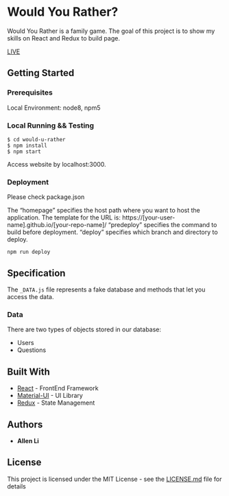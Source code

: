 # Would You Rather?

Would You Rather is a family game. The goal of this project is to show my skills on React and Redux to build page.

[LIVE](https://allenlili.github.io/would-you-rather)

## Getting Started

### Prerequisites

Local Environment: node8, npm5

### Local Running && Testing

```
$ cd would-u-rather
$ npm install
$ npm start
```

Access website by localhost:3000.

### Deployment

Please check package.json

The “homepage” specifies the host path where you want to host the application. 
The template for the URL is: 
https://[your-user-name].github.io/[your-repo-name]/
“predeploy” specifies the command to build before deployment.
“deploy” specifies which branch and directory to deploy.

```
npm run deploy
```

## Specification

The `_DATA.js` file represents a fake database and methods that let you access the data. 

### Data

There are two types of objects stored in our database:

* Users
* Questions

## Built With

* [React](https://reactjs.org/) - FrontEnd Framework
* [Material-UI](https://material-ui.com/) - UI Library
* [Redux](https://redux.js.org/) - State Management

## Authors

* **Allen Li** 

## License

This project is licensed under the MIT License - see the [LICENSE.md](LICENSE.md) file for details